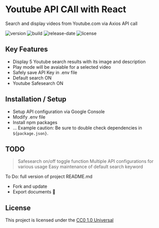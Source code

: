 # Youtube API CAll with React

Search and display videos from Youtube.com via Axios API call

![version](https://img.shields.io/badge/version-0.0.1-blue)
![build](https://img.shields.io/badge/build-passing-success)
![release-date](https://img.shields.io/badge/last_updated-october_2020-yellowgreen)
![license](https://img.shields.io/badge/license-MIT-green)


## Key Features

* Display 5 Youtube search results with its image and description
* Play mode will be avaiable for a selected video
* Safely save API Key in .env file
* Default search ON
* Youtube Safesearch ON


## Installation / Setup

- Setup API configuration via Google Console
- Modify .env file
- Install npm packages
- ...
Example caution: Be sure to double check dependencies in `${package.json}`.


## TODO
> Safesearch on/off toggle function
> Multiple API configurations for various usage
> Easy maintenance of default search keyword

To Do: full version of project README.md
  - Fork and update
  - Export documents
:musical_note:


## License

This project is licensed under the [CC0 1.0 Universal](LICENSE.md)

